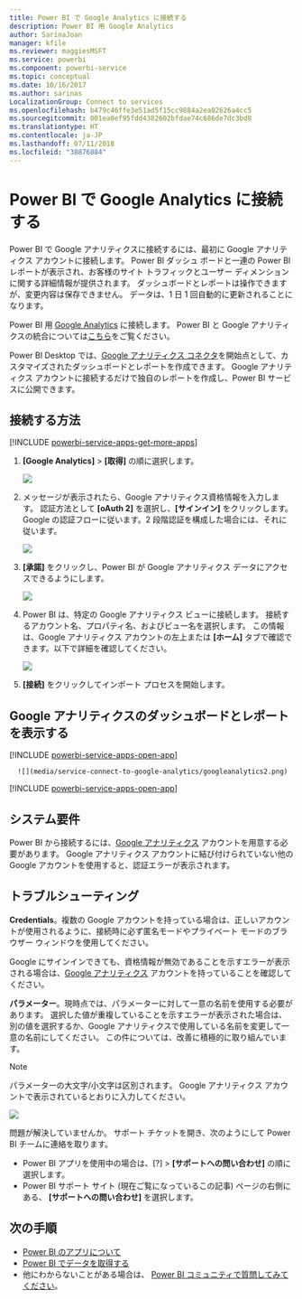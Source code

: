 ```yaml
---
title: Power BI で Google Analytics に接続する
description: Power BI 用 Google Analytics
author: SarinaJoan
manager: kfile
ms.reviewer: maggiesMSFT
ms.service: powerbi
ms.component: powerbi-service
ms.topic: conceptual
ms.date: 10/16/2017
ms.author: sarinas
LocalizationGroup: Connect to services
ms.openlocfilehash: b479c46ffe3e51ad5f15cc9884a2ea02626a4cc5
ms.sourcegitcommit: 001ea0ef95fdd4382602bfdae74c686de7dc3bd8
ms.translationtype: HT
ms.contentlocale: ja-JP
ms.lasthandoff: 07/11/2018
ms.locfileid: "38876884"
---
```

# <a name="connect-to-google-analytics-with-power-bi"></a>Power BI で Google Analytics に接続する
Power BI で Google アナリティクスに接続するには、最初に Google アナリティクス アカウントに接続します。 Power BI ダッシュ ボードと一連の Power BI レポートが表示され、お客様のサイト トラフィックとユーザー ディメンションに関する詳細情報が提供されます。 ダッシュボードとレポートは操作できますが、変更内容は保存できません。 データは、1 日 1 回自動的に更新されることになります。

Power BI 用 [Google Analytics](https://app.powerbi.com/getdata/services/google-analytics) に接続します。 Power BI と Google アナリティクスの統合については[こちら](https://powerbi.microsoft.com/integrations/google-analytics)をご覧ください。

Power BI Desktop では、[Google アナリティクス コネクタ](service-google-analytics-connector.md)を開始点として、カスタマイズされたダッシュボードとレポートを作成できます。 Google アナリティクス アカウントに接続するだけで独自のレポートを作成し、Power BI サービスに公開できます。

## <a name="how-to-connect"></a>接続する方法
[!INCLUDE [powerbi-service-apps-get-more-apps](./includes/powerbi-service-apps-get-more-apps.md)]

1. **[Google Analytics]** \> **[取得]** の順に選択します。
   
   ![](media/service-connect-to-google-analytics/ga.png)
2. メッセージが表示されたら、Google アナリティクス資格情報を入力します。 認証方法として **[oAuth 2]** を選択し、**[サインイン]** をクリックします。 Google の認証フローに従います。2 段階認証を構成した場合には、それに従います。
   
   ![](media/service-connect-to-google-analytics/creds.png)
3. **[承諾]** をクリックし、Power BI が Google アナリティクス データにアクセスできるようにします。
   
   ![](media/service-connect-to-google-analytics/googleanalytics.png)
4. Power BI は、特定の Google アナリティクス ビューに接続します。 接続するアカウント名、プロパティ名、およびビュー名を選択します。 この情報は、Google アナリティクス アカウントの左上または **[ホーム]** タブで確認できます。以下で詳細を確認してください。 
   
   ![](media/service-connect-to-google-analytics/params2.png)
5. **[接続]** をクリックしてインポート プロセスを開始します。 

## <a name="view-the-google-analytics-dashboard-and-reports"></a>Google アナリティクスのダッシュボードとレポートを表示する
[!INCLUDE [powerbi-service-apps-open-app](./includes/powerbi-service-apps-open-app.md)]

      ![](media/service-connect-to-google-analytics/googleanalytics2.png)

[!INCLUDE [powerbi-service-apps-open-app](./includes/powerbi-service-apps-what-now.md)]

## <a name="system-requirements"></a>システム要件
Power BI から接続するには、[Google アナリティクス](https://www.google.com/analytics/) アカウントを用意する必要があります。 Google アナリティクス アカウントに結び付けられていない他の Google アカウントを使用すると、認証エラーが表示されます。

## <a name="troubleshooting"></a>トラブルシューティング
**Credentials**。複数の Google アカウントを持っている場合は、正しいアカウントが使用されるように、接続時に必ず匿名モードやプライベート モードのブラウザー ウィンドウを使用してください。

Google にサインインできても、資格情報が無効であることを示すエラーが表示される場合は、[Google アナリティクス](https://www.google.com/analytics/) アカウントを持っていることを確認してください。

**パラメーター**。現時点では、パラメーターに対して一意の名前を使用する必要があります。 選択した値が重複していることを示すエラーが表示された場合は、別の値を選択するか、Google アナリティクスで使用している名前を変更して一意の名前にしてください。 この件については、改善に積極的に取り組んでいます。

>[!NOTE]
>パラメーターの大文字/小文字は区別されます。 Google アナリティクス アカウントで表示されているとおりに入力してください。

![](media/service-connect-to-google-analytics/pbi_googleanalytics1.png)

問題が解決していませんか。 サポート チケットを開き、次のようにして Power BI チームに連絡を取ります。

* Power BI アプリを使用中の場合は、[?] \> **[サポートへの問い合わせ]** の順に選択します。
* Power BI サポート サイト (現在ご覧になっているこの記事) ページの右側にある、 **[サポートへの問い合わせ]** を選択します。

## <a name="next-steps"></a>次の手順
* [Power BI のアプリについて](service-install-use-apps.md)
* [Power BI でデータを取得する](service-get-data.md)
* 他にわからないことがある場合は、 [Power BI コミュニティで質問してみてください](http://community.powerbi.com/)。

